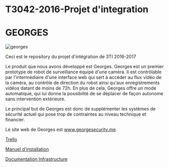 # T3042-2016-Projet d'integration 

# GEORGES

![georges](https://github.com/Faust852/T3042-2016-Projet-d-integration-GEORGES/blob/master/imageGeorges.jpg)

Ceci est le repository du projet d'intégration de 3TI 2016-2017

  Le produit que nous avons développé est Georges. Georges est un premier prototype de robot de surveillance équipé d'une caméra. Il est contrôlable par l'intermédiaire d'une interface web qui sert à accéder au flux vidéo de la caméra, au contrôle de direction du robot ainsi qu'aux enregistrements vidéos datant de moins de 72h. En plus de cela, Georges offre un mode automatique, qui lui donne la possibilité de se déplacer de façon autonome sans intervention extérieure.
    
  Le principal but de Georges est donc de supplémenter les systèmes de sécurité actuel qui pose trop de contraintes au niveau technique et financier.

  Le site web de Georges est www.georgesecurity.me.

<a href="https://trello.com/b/A33x4oGl/georges-le-petit-robot">Trello</a>

<a href="https://github.com/Faust852/T3042-2016-Projet-d-integration-GEORGES/blob/master/manual.md">Manuel d'installation</a>

<a href="https://github.com/Faust852/T3042-2016-Projet-d-integration-GEORGES/blob/master/doc_infra.md">Documentation Infrastructure</a>
